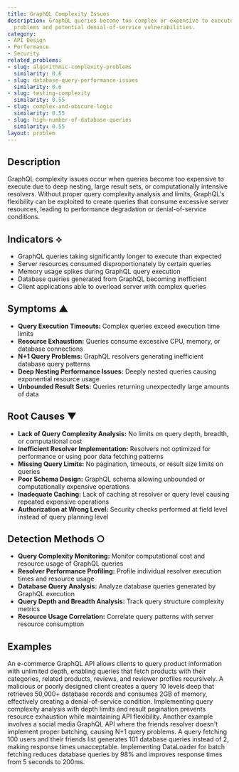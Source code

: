 ```yaml
---
title: GraphQL Complexity Issues
description: GraphQL queries become too complex or expensive to execute, causing performance
  problems and potential denial-of-service vulnerabilities.
category:
- API Design
- Performance
- Security
related_problems:
- slug: algorithmic-complexity-problems
  similarity: 0.6
- slug: database-query-performance-issues
  similarity: 0.6
- slug: testing-complexity
  similarity: 0.55
- slug: complex-and-obscure-logic
  similarity: 0.55
- slug: high-number-of-database-queries
  similarity: 0.55
layout: problem
---
```


## Description

GraphQL complexity issues occur when queries become too expensive to execute due to deep nesting, large result sets, or computationally intensive resolvers. Without proper query complexity analysis and limits, GraphQL's flexibility can be exploited to create queries that consume excessive server resources, leading to performance degradation or denial-of-service conditions.

## Indicators ⟡

- GraphQL queries taking significantly longer to execute than expected
- Server resources consumed disproportionately by certain queries
- Memory usage spikes during GraphQL query execution
- Database queries generated from GraphQL becoming inefficient
- Client applications able to overload server with complex queries

## Symptoms ▲

- **Query Execution Timeouts:** Complex queries exceed execution time limits
- **Resource Exhaustion:** Queries consume excessive CPU, memory, or database connections
- **N+1 Query Problems:** GraphQL resolvers generating inefficient database query patterns
- **Deep Nesting Performance Issues:** Deeply nested queries causing exponential resource usage
- **Unbounded Result Sets:** Queries returning unexpectedly large amounts of data

## Root Causes ▼

- **Lack of Query Complexity Analysis:** No limits on query depth, breadth, or computational cost
- **Inefficient Resolver Implementation:** Resolvers not optimized for performance or using poor data fetching patterns
- **Missing Query Limits:** No pagination, timeouts, or result size limits on queries
- **Poor Schema Design:** GraphQL schema allowing unbounded or computationally expensive operations
- **Inadequate Caching:** Lack of caching at resolver or query level causing repeated expensive operations
- **Authorization at Wrong Level:** Security checks performed at field level instead of query planning level

## Detection Methods ○

- **Query Complexity Monitoring:** Monitor computational cost and resource usage of GraphQL queries
- **Resolver Performance Profiling:** Profile individual resolver execution times and resource usage
- **Database Query Analysis:** Analyze database queries generated by GraphQL execution
- **Query Depth and Breadth Analysis:** Track query structure complexity metrics
- **Resource Usage Correlation:** Correlate query patterns with server resource consumption

## Examples

An e-commerce GraphQL API allows clients to query product information with unlimited depth, enabling queries that fetch products with their categories, related products, reviews, and reviewer profiles recursively. A malicious or poorly designed client creates a query 10 levels deep that retrieves 50,000+ database records and consumes 2GB of memory, effectively creating a denial-of-service condition. Implementing query complexity analysis with depth limits and result pagination prevents resource exhaustion while maintaining API flexibility. Another example involves a social media GraphQL API where the friends resolver doesn't implement proper batching, causing N+1 query problems. A query fetching 100 users and their friends list generates 101 database queries instead of 2, making response times unacceptable. Implementing DataLoader for batch fetching reduces database queries by 98% and improves response times from 5 seconds to 200ms.
